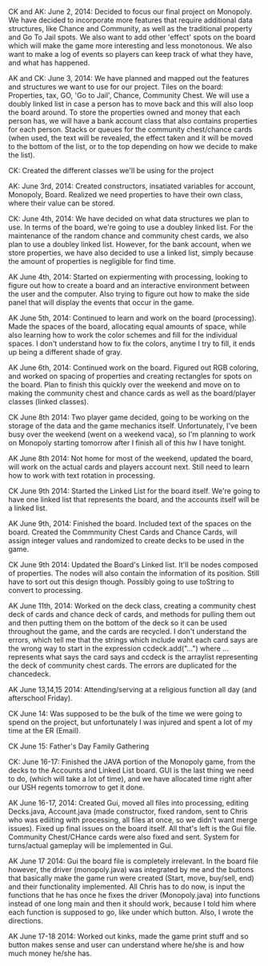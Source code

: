CK and AK: June 2, 2014: 
Decided to focus our final project on Monopoly. We have decided to incorporate more features that require additional data structures, like Chance and Community, as well as the traditional property and Go To Jail spots. We also want to add other 'effect' spots on the board which will make the game more interesting and less monotonous. We also want to make a log of events so players can keep track of what they have, and what has happened.

AK and CK: June 3, 2014:
We have planned and mapped out the features and structures we want to use for our project. Tiles on the board: Properties, tax, GO, 'Go to Jail', Chance, Community Chest. We will use a doubly linked list in case a person has to move back and this will also loop the board around. To store the properties owned and money that each person has, we will have a bank account class that also contains properties for each person. Stacks or queues for the community chest/chance cards (when used, the text will be revealed, the effect taken and it will be moved to the bottom of the list, or to the top depending on how we decide to make the list). 

CK: Created the different classes we'll be using for the project

AK: June 3rd, 2014: Created constructors, insatiated variables for account, Monopoly, Board. Realized we need properties to have their own class, where their value can be stored.

CK: June 4th, 2014: 
We have decided on what data structures we plan to use. In terms of the board, we're going to use a doubley linked list. For the maintenance of the random chance and community chest cards, we also plan to use a doubley linked list. However, for the bank account, when we store properties, we have also decided to use a linked list, simply because the amount of properties is negligible for find time. 

AK June 4th, 2014: Started on expiermenting with processing, looking to figure out how to create a board and an interactive environment between the user and the computer. Also trying to figure out how to make the side panel that will display the events that occur in the game.

AK June 5th, 2014: Continued to learn and work on the board (processing). Made the spaces of the board, allocating equal amounts of space, while also learning how to work the color schemes and fill for the individual spaces. I don't understand how to fix the colors, anytime I try to fill, it ends up being a different shade of gray.

AK June 6th, 2014: Continued work on the board. Figured out RGB coloring, and worked on spacing of properties and creating rectangles for spots on the board. Plan to finish this quickly over the weekend and move on to making the community chest and chance cards as well as the board/player classes (linked classes).

CK June 8th 2014: Two player game decided, going to be working on the storage of the data and the game mechanics itself. Unfortunately, I've been busy over the weekend (went on a weekend vaca), so I'm planning to work on Monopoly starting tomorrow after I finish all of this hw I have tonight. 

AK June 8th 2014: Not home for most of the weekend, updated the board, will work on the actual cards and players account next. Still need to learn how to work with text rotation in processing.

CK June 9th 2014: Started the Linked List for the board itself. We're going to have one linked list that represents the board, and the accounts itself will be a linked list. 

AK June 9th, 2014: Finished the board. Included text of the spaces on the board. Created the Commmunity Chest Cards and Chance Cards, will assign integer values and randomized to create decks to be used in the game.

CK June 9th 2014: Updated the Board's Linked list. It'll be nodes composed of properties. The nodes will also contain the information of its position. Still have to sort out this design though. Possibly going to use toString to convert to processing. 

AK June 11th, 2014: Worked on the deck class, creating a community chest deck of cards and chance deck of cards, and methods for pulling them out and then putting them on the bottom of the deck so it can be used throughout the game, and the cards are recycled. I don't understand the errors, which tell me that the strings which include waht each card says are the wrong way to start in the expression ccdeck.add("...") where ... represents what says the card says and ccdeck is the arraylist representing the deck of community chest cards. The errors are duplicated for the chancedeck.

AK June 13,14,15 2014: Attending/serving at a religious function all day (and afterschool Friday).

CK June 14: Was supposed to be the bulk of the time we were going to spend on the project, but unfortunately I was injured and spent a lot of my time at the ER (Email). 

CK June 15: Father's Day Family Gathering

CK: June 16-17: Finished the JAVA portion of the Monopoly game, from the decks to the Accounts and Linked List board. GUI is the last thing we need to do, (which will take a lot of time), and we have allocated time right after our USH regents tomorrow to get it done. 
 
AK June 16-17, 2014: Created Gui, moved all files into processing, editing Decks.java, Account.java (made constructor, fixed random, sent to Chris who was ediiting with processing, all files at once, so we didn't want merge issues). Fixed up final issues on the board itself. All that's left is the Gui file. Community Chest/CHance cards were also fixed and sent. System for turns/actual gameplay will be implemented in Gui. 

AK June 17 2014: Gui the board file is completely irrelevant. In the board file however, the driver (monopoly.java) was integrated by me and the buttons that basically make the game run were created (Start, move, buy/sell, end) and their functionality implemented. All Chris has to do now, is input the functions that he has once he fixes the driver (Monopoly.java) into functions instead of one long main and then it should work, because I told him where each function is supposed to go, like under which button. Also, I wrote the directions.

AK June 17-18 2014: Worked out kinks, made the game print stuff and so button makes sense and user can understand where he/she is and how much money he/she has.
